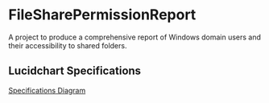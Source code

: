 # FileSharePermissionReport
A project to produce a comprehensive report of Windows domain users and their accessibility to shared folders.

## Lucidchart Specifications
[Specifications Diagram](https://lucid.app/lucidchart/8a13d5da-a0d5-4388-8f82-5143644f4314/edit?viewport_loc=-1752%2C913%2C4039%2C1940%2C0_0&invitationId=inv_c4833466-4fce-49fe-b34a-301052770740#)